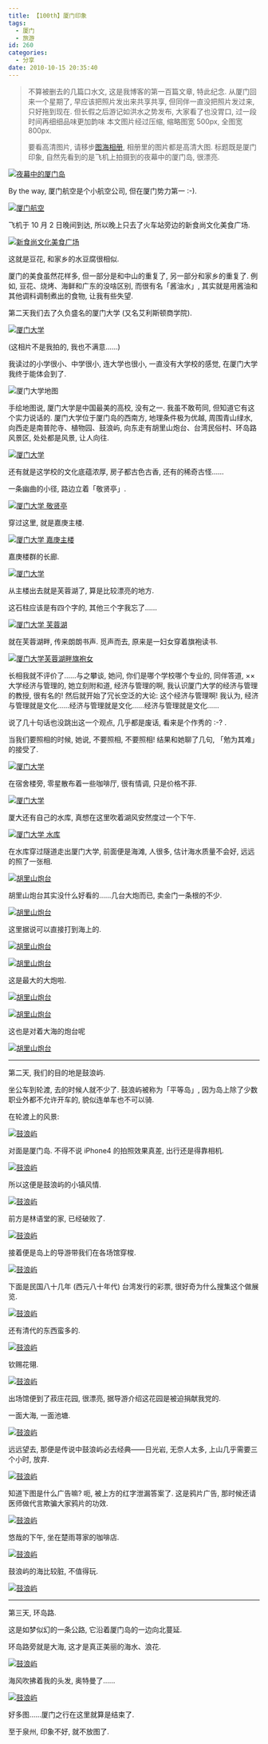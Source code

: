 ```yaml
---
title: 【100th】厦门印象
tags:
  - 厦门
  - 旅游
id: 260
categories:
  - 分享
date: 2010-10-15 20:35:40
---
```


> 不算被删去的几篇口水文, 这是我博客的第一百篇文章, 特此纪念.
从厦门回来一个星期了, 早应该把照片发出来共享共享, 但同伴一直没把照片发过来, 只好拖到现在. 但长假之后游记如洪水之势发布, 大家看了也没胃口, 过一段时间再细细品味更加韵味
> 本文图片经过压缩, 缩略图宽 500px, 全图宽 800px.
>
>
> 要看高清图片, 请移步[图海相册](http://www.tuhigh.com/photo/h/69592), 相册里的图片都是高清大图.
标题既是厦门印象, 自然先看到的是飞机上拍摄到的夜幕中的厦门岛, 很漂亮.

[![夜幕中的厦门岛](http://photo.tuhigh.com/pics/1040/1002/282356t-1763801406_c.jpg)](http://photo.tuhigh.com/pics/1040/1002/282356t-1763801406_d.jpg)<!-- more -->

By the way, 厦门航空是个小航空公司, 但在厦门势力第一 :-).

[![厦门航空](http://photo.tuhigh.com/pics/1040/1002/282356t457258047_c.jpg)](http://photo.tuhigh.com/pics/1040/1002/282356t457258047_d.jpg)

飞机于 10 月 2 日晚间到达, 所以晚上只去了火车站旁边的新食尚文化美食广场.

[![新食尚文化美食广场](http://photo.tuhigh.com/pics/1040/1002/282356t-1861801742_c.jpg)](http://photo.tuhigh.com/pics/1040/1002/282356t-1861801742_d.jpg)

这就是豆花, 和家乡的水豆腐很相似.

厦门的美食虽然花样多, 但一部分是和中山的重复了, 另一部分和家乡的重复了. 例如, 豆花、烧烤、海鲜和广东的没啥区别, 而很有名「酱油水」, 其实就是用酱油和其他调料调制煮出的食物, 让我有些失望.

第二天我们去了久负盛名的厦门大学 (又名艾利斯顿商学院).

[![厦门大学](http://photo.tuhigh.com/pics/1042/1015/282356t205308637_c.jpg)](http://photo.tuhigh.com/pics/1042/1015/282356t205308637_d.jpg)

 (这相片不是我拍的, 我也不满意……)

我读过的小学很小、中学很小, 连大学也很小, 一直没有大学校的感觉, 在厦门大学我终于能体会到了.

![厦门大学地图](//beamnote-img.oss-cn-shanghai.aliyuncs.com/2010/map-of-xiamen-university.png)

手绘地图说, 厦门大学是中国最美的高校, 没有之一. 我虽不敢苟同, 但知道它有这个实力说话的. 厦门大学位于厦门岛的西南方, 地理条件极为优越, 周围青山绿水, 向西走是南普陀寺、植物园、鼓浪屿, 向东走有胡里山炮台、台湾民俗村、环岛路风景区, 处处都是风景, 让人向往.

[![厦门大学](http://photo.tuhigh.com/pics/1042/1015/282356t-784460593_c.jpg)](http://photo.tuhigh.com/pics/1042/1015/282356t-784460593_d.jpg)

还有就是这学校的文化底蕴浓厚, 房子都古色古香, 还有的稀奇古怪……

一条幽曲的小径, 路边立着「敬贤亭」.

[![厦门大学 敬贤亭](http://photo.tuhigh.com/pics/1042/1015/282356t-965079934_d.jpg)](http://photo.tuhigh.com/pics/1042/1015/282356t-965079934_d.jpg)

穿过这里, 就是嘉庚主楼.

[![厦门大学 嘉庚主楼](http://photo.tuhigh.com/pics/1042/1015/282356t426520038_d.jpg)](http://photo.tuhigh.com/pics/1042/1015/282356t426520038_d.jpg)

嘉庚楼群的长廊.

[![厦门大学](http://photo.tuhigh.com/pics/1042/1015/282356t1165034327_d.jpg)](http://photo.tuhigh.com/pics/1042/1015/282356t1165034327_d.jpg)

从主楼出去就是芙蓉湖了, 算是比较漂亮的地方.

这石柱应该是有四个字的, 其他三个字我忘了……

[![厦门大学 芙蓉湖](http://photo.tuhigh.com/pics/1042/1015/282356t1970449698_c.jpg)](http://photo.tuhigh.com/pics/1042/1015/282356t1970449698_d.jpg)

就在芙蓉湖畔, 传来朗朗书声. 觅声而去, 原来是一妇女穿着旗袍读书.

[![厦门大学芙蓉湖畔旗袍女](http://photo.tuhigh.com/pics/1042/1015/282356t-1978906427_d.jpg)](http://photo.tuhigh.com/pics/1042/1015/282356t-1978906427_d.jpg)

长相我就不评价了……与之攀谈, 她问, 你们是哪个学校哪个专业的, 同伴答道, ××大学经济与管理的, 她立刻附和道, 经济与管理的啊, 我认识厦门大学的经济与管理的教授, 很有名的\! 然后就开始了冗长空泛的大论: 这个经济与管理啊\! 我认为, 经济与管理就是文化……经济与管理就是文化……经济与管理就是文化……

说了几十句话也没跳出这一个观点, 几乎都是废话, 看来是个作秀的 :-? .

当我们要照相的时候, 她说, 不要照相, 不要照相\! 结果和她聊了几句, 「勉为其难」的接受了.

[![厦门大学](http://photo.tuhigh.com/pics/1042/1015/282356t1009751049_d.jpg)](http://photo.tuhigh.com/pics/1042/1015/282356t1009751049_d.jpg)

在宿舍楼旁, 零星散布着一些咖啡厅, 很有情调, 只是价格不菲.

[![厦门大学](http://photo.tuhigh.com/pics/1042/1015/282356t770913447_c.jpg)](http://photo.tuhigh.com/pics/1042/1015/282356t770913447_d.jpg)

厦大还有自己的水库, 真想在这里吹着湖风安然度过一个下午.

[![厦门大学 水库](http://photo.tuhigh.com/pics/1042/1015/282356t-1113382706_c.jpg)](http://photo.tuhigh.com/pics/1042/1015/282356t-1113382706_d.jpg)

在水库穿过隧道走出厦门大学, 前面便是海滩, 人很多, 估计海水质量不会好, 远远的照了一张相.

[![胡里山炮台](http://photo.tuhigh.com/pics/1042/1015/282356t652421279_c.jpg)](http://photo.tuhigh.com/pics/1042/1015/282356t652421279_d.jpg)

胡里山炮台其实没什么好看的……几台大炮而已, 卖金门一条根的不少.

[![胡里山炮台](http://photo.tuhigh.com/pics/1042/1015/282356t-1777464753_c.jpg)](http://photo.tuhigh.com/pics/1042/1015/282356t-1777464753_d.jpg)

这里据说可以直接打到海上的.

[![胡里山炮台](http://photo.tuhigh.com/pics/1042/1015/282356t-1671565378_d.jpg)](http://photo.tuhigh.com/pics/1042/1015/282356t-1671565378_d.jpg)

[![胡里山炮台](http://photo.tuhigh.com/pics/1042/1015/282356t-1402406005_c.jpg)](http://photo.tuhigh.com/pics/1042/1015/282356t-1402406005_d.jpg)

这是最大的大炮啦.

[![胡里山炮台](http://photo.tuhigh.com/pics/1042/1015/282356t1314130846_c.jpg)](http://photo.tuhigh.com/pics/1042/1015/282356t1314130846_d.jpg)

[![胡里山炮台](http://photo.tuhigh.com/pics/1042/1015/282356t-1340620022_c.jpg)](http://photo.tuhigh.com/pics/1042/1015/282356t-1340620022_d.jpg)

这也是对着大海的炮台呢

[![胡里山炮台](http://photo.tuhigh.com/pics/1042/1015/282356t-922177309_c.jpg)](http://photo.tuhigh.com/pics/1042/1015/282356t-922177309_d.jpg)

---

第二天, 我们的目的地是鼓浪屿.

坐公车到轮渡, 去的时候人就不少了. 鼓浪屿被称为「平等岛」, 因为岛上除了少数职业外都不允许开车的, 貌似连单车也不可以骑.

在轮渡上的风景:

[![鼓浪屿](http://photo.tuhigh.com/pics/1042/1015/282356t965111413_c.jpg)](http://photo.tuhigh.com/pics/1042/1015/282356t965111413_d.jpg)

对面是厦门岛. 不得不说 iPhone4 的拍照效果真差, 出行还是得靠相机.

[![鼓浪屿](http://photo.tuhigh.com/pics/1042/1015/282356t1249934418_c.jpg)](http://photo.tuhigh.com/pics/1042/1015/282356t1249934418_d.jpg)

所以这便是鼓浪屿的小镇风情.

[![鼓浪屿](http://photo.tuhigh.com/pics/1042/1015/282356t-1785974955_d.jpg)](http://photo.tuhigh.com/pics/1042/1015/282356t-1785974955_d.jpg)

前方是林语堂的家, 已经破败了.

[![鼓浪屿](http://photo.tuhigh.com/pics/1042/1015/282356t655345760_c.jpg)](http://photo.tuhigh.com/pics/1042/1015/282356t655345760_d.jpg)

接着便是岛上的导游带我们在各场馆穿梭.

[![鼓浪屿](http://photo.tuhigh.com/pics/1042/1015/282356t1568830066_c.jpg)](http://photo.tuhigh.com/pics/1042/1015/282356t1568830066_d.jpg)

下面是民国八十几年 (西元八十年代) 台湾发行的彩票, 很好奇为什么搜集这个做展览.

[![鼓浪屿](http://photo.tuhigh.com/pics/1042/1015/282356t1981712466_d.jpg)](http://photo.tuhigh.com/pics/1042/1015/282356t1981712466_d.jpg)

还有清代的东西蛮多的.

[![鼓浪屿](http://photo.tuhigh.com/pics/1042/1015/282356t-270504192_c.jpg)](http://photo.tuhigh.com/pics/1042/1015/282356t-270504192_d.jpg)

钦赐花翎.

[![鼓浪屿](http://photo.tuhigh.com/pics/1042/1015/282356t1383925363_c.jpg)](http://photo.tuhigh.com/pics/1042/1015/282356t1383925363_d.jpg)

出场馆便到了菽庄花园, 很漂亮, 据导游介绍这花园是被迫捐献我党的.

一面大海, 一面池塘.

[![鼓浪屿](http://photo.tuhigh.com/pics/1042/1015/282356t1139386831_c.jpg)](http://photo.tuhigh.com/pics/1042/1015/282356t1139386831_d.jpg)

远远望去, 那便是传说中鼓浪屿必去经典——日光岩, 无奈人太多, 上山几乎需要三个小时, 放弃.

[![鼓浪屿](http://photo.tuhigh.com/pics/1042/1015/282356t6079661_c.jpg)](http://photo.tuhigh.com/pics/1042/1015/282356t6079661_d.jpg)

知道下图是什么广告嘛? 呃, 被上方的红字泄漏答案了. 这是鸦片广告, 那时候还请医师做代言欺骗大家鸦片的功效.

[![鼓浪屿](http://photo.tuhigh.com/pics/1042/1015/282356t-1064686634_c.jpg)](http://photo.tuhigh.com/pics/1042/1015/282356t-1064686634_d.jpg)

悠哉的下午, 坐在楚雨荨家的咖啡店.

[![鼓浪屿](http://photo.tuhigh.com/pics/1042/1015/282356t1834223092_d.jpg)](http://photo.tuhigh.com/pics/1042/1015/282356t1834223092_d.jpg)

鼓浪屿的海比较脏, 不值得玩.

[![鼓浪屿](http://photo.tuhigh.com/pics/1042/1015/282356t396034563_c.jpg)](http://photo.tuhigh.com/pics/1042/1015/282356t396034563_d.jpg)

* * *
第三天, 环岛路.

这是如梦似幻的一条公路, 它沿着厦门岛的一边向北蔓延.

环岛路旁就是大海, 这才是真正美丽的海水、浪花.

[![鼓浪屿](http://photo.tuhigh.com/pics/1042/1015/282356t-1527436406_c.jpg)](http://photo.tuhigh.com/pics/1042/1015/282356t-1527436406_d.jpg)

海风吹拂着我的头发, 奥特曼了……

[![鼓浪屿](http://photo.tuhigh.com/pics/1042/1015/282356t-988168706_c.jpg)](http://photo.tuhigh.com/pics/1042/1015/282356t1287137250659_o.jpg)

好多图……厦门之行在这里就算是结束了.

至于泉州, 印象不好, 就不放图了.
